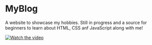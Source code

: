 # MyBlog

A website to showcase my hobbies. Still in progress and a source for beginners to learn about HTML, CSS anf JavaScript along with me!

[![Watch the video](https://imgur.com/a/bgW2dca)](https://www.youtube.com/watch?v=ZNieJw4o_zw)

